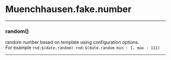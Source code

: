 # Muenchhausen.fake.number





* * *

### random() 

random number based on template using configuration options.  
For example `rnd:$(date.random) rnd:$(date.random min : 1, max : 111)`




* * *










